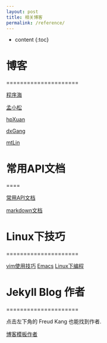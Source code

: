 ```yaml
---
layout: post
title: 相关博客
permalink: /reference/
---
```


* content
{:toc}

# 博客

=====================

[程序海](http://www.shendonghai.com)

[孟小松](http://www.mengfansong.com)

[hpXuan](http://www.hpxuan.com)

[dxGang](http://www.duxigang.com)

[mtLin](http://www.mutianlin.com)

# 常用API文档

====

[常用API文档](http://tool.oschina.net/apidocs)

[markdown文档](https://www.appinn.com/markdown/basic.html)

# Linux下技巧

=====================

[vim使用技巧](https://segmentfault.com/a/1190000007446170)
[Emacs](http://blog.csdn.net/redguardtoo/article/details/7222501/)
[Linux下编程](http://blog.binchen.org/)

# Jekyll Blog 作者

=====================

点击左下角的 Freud Kang 也能找到作者.

[博客模板作者](http://www.hifreud.com/)